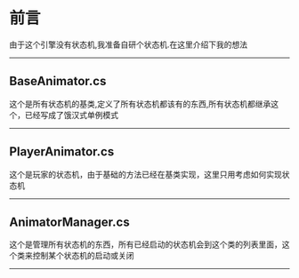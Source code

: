 # 前言

由于这个引擎没有状态机,我准备自研个状态机.在这里介绍下我的想法

-----

## BaseAnimator.cs

这个是所有状态机的基类,定义了所有状态机都该有的东西,所有状态机都继承这个，已经写成了饿汉式单例模式

-----

## PlayerAnimator.cs

这个是玩家的状态机，由于基础的方法已经在基类实现，这里只用考虑如何实现状态机

-----

## AnimatorManager.cs

这个是管理所有状态机的东西，所有已经启动的状态机会到这个类的列表里面，这个类来控制某个状态机的启动或关闭

-----
